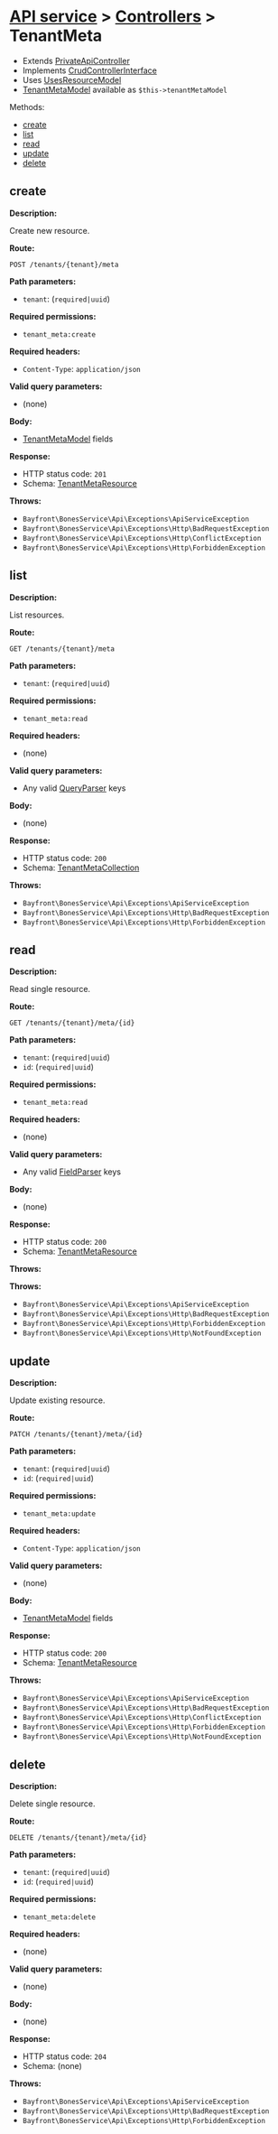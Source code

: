 # [API service](../README.md) > [Controllers](README.md) > TenantMeta

- Extends [PrivateApiController](privateapicontroller.md)
- Implements [CrudControllerInterface](crudcontrollerinterface.md)
- Uses [UsesResourceModel](../traits/usesresourcemodel.md)
- [TenantMetaModel](https://github.com/bayfrontmedia/bones-service-rbac/blob/master/docs/models/tenantmeta.md) available as `$this->tenantMetaModel`

Methods:

- [create](#create)
- [list](#list)
- [read](#read)
- [update](#update)
- [delete](#delete)

## create

**Description:**

Create new resource.

**Route:**

`POST /tenants/{tenant}/meta`

**Path parameters:**

- `tenant`: (`required|uuid`)

**Required permissions:**

- `tenant_meta:create`

**Required headers:**

- `Content-Type`: `application/json`

**Valid query parameters:**

- (none)

**Body:**

- [TenantMetaModel](https://github.com/bayfrontmedia/bones-service-rbac/blob/master/docs/models/tenantmeta.md) fields

**Response:**

- HTTP status code: `201`
- Schema: [TenantMetaResource](../schemas.md#tenantmetaresource)

**Throws:**

- `Bayfront\BonesService\Api\Exceptions\ApiServiceException`
- `Bayfront\BonesService\Api\Exceptions\Http\BadRequestException`
- `Bayfront\BonesService\Api\Exceptions\Http\ConflictException`
- `Bayfront\BonesService\Api\Exceptions\Http\ForbiddenException`

## list

**Description:**

List resources.

**Route:**

`GET /tenants/{tenant}/meta`

**Path parameters:**

- `tenant`: (`required|uuid`)

**Required permissions:**

- `tenant_meta:read`

**Required headers:**

- (none)

**Valid query parameters:**

- Any valid [QueryParser](https://github.com/bayfrontmedia/bones-service-orm/blob/master/docs/utilities/queryparser.md) keys

**Body:**

- (none)

**Response:**

- HTTP status code: `200`
- Schema: [TenantMetaCollection](../schemas.md#tenantmetacollection)

**Throws:**

- `Bayfront\BonesService\Api\Exceptions\ApiServiceException`
- `Bayfront\BonesService\Api\Exceptions\Http\BadRequestException`
- `Bayfront\BonesService\Api\Exceptions\Http\ForbiddenException`

## read

**Description:**

Read single resource.

**Route:**

`GET /tenants/{tenant}/meta/{id}`

**Path parameters:**

- `tenant`: (`required|uuid`)
- `id`: (`required|uuid`)

**Required permissions:**

- `tenant_meta:read`

**Required headers:**

- (none)

**Valid query parameters:**

- Any valid [FieldParser](https://github.com/bayfrontmedia/bones-service-orm/blob/master/docs/utilities/fieldparser.md) keys

**Body:**

- (none)

**Response:**

- HTTP status code: `200`
- Schema: [TenantMetaResource](../schemas.md#tenantmetaresource)

**Throws:**

**Throws:**

- `Bayfront\BonesService\Api\Exceptions\ApiServiceException`
- `Bayfront\BonesService\Api\Exceptions\Http\BadRequestException`
- `Bayfront\BonesService\Api\Exceptions\Http\ForbiddenException`
- `Bayfront\BonesService\Api\Exceptions\Http\NotFoundException`

## update

**Description:**

Update existing resource.

**Route:**

`PATCH /tenants/{tenant}/meta/{id}`

**Path parameters:**

- `tenant`: (`required|uuid`)
- `id`: (`required|uuid`)

**Required permissions:**

- `tenant_meta:update`

**Required headers:**

- `Content-Type`: `application/json`

**Valid query parameters:**

- (none)

**Body:**

- [TenantMetaModel](https://github.com/bayfrontmedia/bones-service-rbac/blob/master/docs/models/tenantmeta.md) fields

**Response:**

- HTTP status code: `200`
- Schema: [TenantMetaResource](../schemas.md#tenantmetaresource)

**Throws:**

- `Bayfront\BonesService\Api\Exceptions\ApiServiceException`
- `Bayfront\BonesService\Api\Exceptions\Http\BadRequestException`
- `Bayfront\BonesService\Api\Exceptions\Http\ConflictException`
- `Bayfront\BonesService\Api\Exceptions\Http\ForbiddenException`
- `Bayfront\BonesService\Api\Exceptions\Http\NotFoundException`

## delete

**Description:**

Delete single resource.

**Route:**

`DELETE /tenants/{tenant}/meta/{id}`

**Path parameters:**

- `tenant`: (`required|uuid`)
- `id`: (`required|uuid`)

**Required permissions:**

- `tenant_meta:delete`

**Required headers:**

- (none)

**Valid query parameters:**

- (none)

**Body:**

- (none)

**Response:**

- HTTP status code: `204`
- Schema: (none)

**Throws:**

- `Bayfront\BonesService\Api\Exceptions\ApiServiceException`
- `Bayfront\BonesService\Api\Exceptions\Http\BadRequestException`
- `Bayfront\BonesService\Api\Exceptions\Http\ForbiddenException`